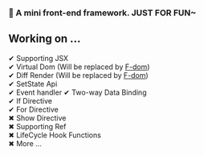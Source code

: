 ### 🤣 A mini front-end framework. JUST FOR FUN~

## Working on ...
✔ Supporting JSX  
✔ Virtual Dom (Will be replaced by [F-dom](https://github.com/HuQingyang/F-dom))   
✔ Diff Render (Will be replaced by [F-dom](https://github.com/HuQingyang/F-dom))  
✔ SetState Api   
✔ Event handler 
✔ Two-way Data Binding  
✔ If Directive   
✔ For Directive   
✖ Show Directive  
✖ Supporting Ref  
✖ LifeCycle Hook Functions   
✖ More ...